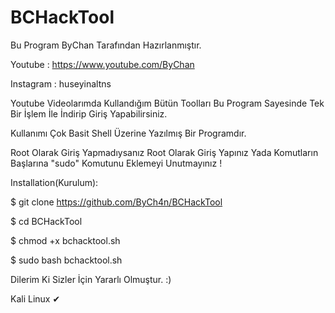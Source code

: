 # BCHackTool
Bu Program ByChan Tarafından Hazırlanmıştır.

Youtube : https://www.youtube.com/ByChan

Instagram : huseyinaltns

Youtube Videolarımda Kullandığım Bütün Toolları Bu Program Sayesinde Tek Bir İşlem İle İndirip Giriş Yapabilirsiniz.

Kullanımı Çok Basit Shell Üzerine Yazılmış Bir Programdır.

Root Olarak Giriş Yapmadıysanız Root Olarak Giriş Yapınız Yada Komutların Başlarına "sudo" Komutunu Eklemeyi Unutmayınız !

Installation(Kurulum):

$ git clone https://github.com/ByCh4n/BCHackTool

$ cd BCHackTool

$ chmod +x bchacktool.sh

$ sudo bash bchacktool.sh

Dilerim Ki Sizler İçin Yararlı Olmuştur. :)

Kali Linux ✔
